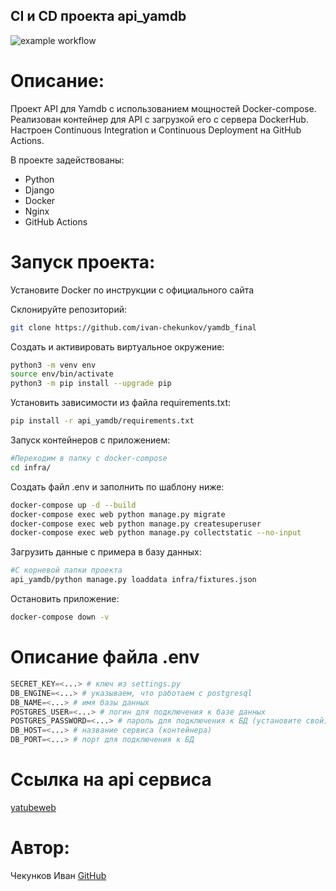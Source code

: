 ## CI и CD проекта api_yamdb
![example workflow](https://github.com/ivan-chekunkov/yamdb_final/actions/workflows/yamdb_workflow.yml/badge.svg)

# Описание:

Проект API для Yamdb с использованием мощностей Docker-compose. 
Реализован контейнер для API с загрузкой его с сервера DockerHub. 
Настроен Continuous Integration и Continuous Deployment на GitHub Actions.

В проекте задействованы:
- Python
- Django
- Docker
- Nginx
- GitHub Actions

# Запуск проекта:

Установите Docker по инструкции с официального сайта

Склонируйте репозиторий:

```bash
git clone https://github.com/ivan-chekunkov/yamdb_final
```

Cоздать и активировать виртуальное окружение:

```bash
python3 -m venv env
source env/bin/activate
python3 -m pip install --upgrade pip
```

Установить зависимости из файла requirements.txt:

```bash
pip install -r api_yamdb/requirements.txt
```

Запуск контейнеров с приложением:

```bash
#Переходим в папку с docker-compose
cd infra/
```

Создать файл .env и заполнить по шаблону ниже:

```bash
docker-compose up -d --build
docker-compose exec web python manage.py migrate
docker-compose exec web python manage.py createsuperuser
docker-compose exec web python manage.py collectstatic --no-input
```

Загрузить данные с примера в базу данных:

```bash
#С корневой папки проекта
api_yamdb/python manage.py loaddata infra/fixtures.json
```

Остановить приложение:

```bash
docker-compose down -v
```

# Описание файла .env

```python
SECRET_KEY=<...> # ключ из settings.py
DB_ENGINE=<...> # указываем, что работаем с postgresql
DB_NAME=<...> # имя базы данных
POSTGRES_USER=<...> # логин для подключения к базе данных
POSTGRES_PASSWORD=<...> # пароль для подключения к БД (установите свой)
DB_HOST=<...> # название сервиса (контейнера)
DB_PORT=<...> # порт для подключения к БД
```


# Ссылка на api сервиса

[yatubeweb](http://yatubeweb.sytes.net/)

# Автор: 

Чекунков Иван
[GitHub](https://github.com/ivan-chekunkov)
